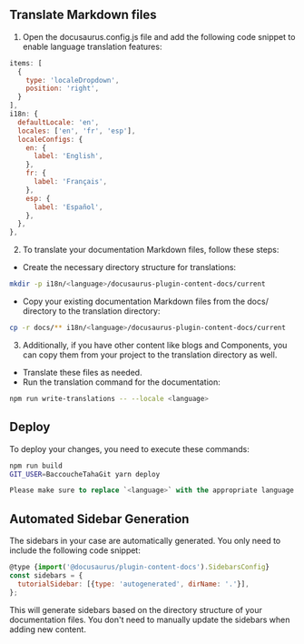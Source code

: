 ## Translate Markdown files
1. Open the docusaurus.config.js file and add the following code snippet to enable language translation features:
```js
items: [
  {
    type: 'localeDropdown',
    position: 'right',
  }
],
i18n: {
  defaultLocale: 'en',
  locales: ['en', 'fr', 'esp'],
  localeConfigs: {
    en: {
      label: 'English',
    },
    fr: {
      label: 'Français',
    },
    esp: {
      label: 'Español',
    },
  },
},
```
2. To translate your documentation Markdown files, follow these steps:
+ Create the necessary directory structure for translations:
```bash
mkdir -p i18n/<language>/docusaurus-plugin-content-docs/current
```
+ Copy your existing documentation Markdown files from the docs/ directory to the translation directory:
```bash
cp -r docs/** i18n/<language>/docusaurus-plugin-content-docs/current
```
3. Additionally, if you have other content like blogs and Components, you can copy them from your project to the translation directory as well.
+ Translate these files as needed.
+ Run the translation command for the documentation:
```bash
npm run write-translations -- --locale <language>
```
## Deploy
To deploy your changes, you need to execute these commands:
```bash
npm run build
GIT_USER=BaccoucheTahaGit yarn deploy
```

```sql
Please make sure to replace `<language>` with the appropriate language code in the paths and commands.
```
## Automated Sidebar Generation
The sidebars in your case are automatically generated. You only need to include the following code snippet:
```js
@type {import('@docusaurus/plugin-content-docs').SidebarsConfig}
const sidebars = {
  tutorialSidebar: [{type: 'autogenerated', dirName: '.'}],
};
```
This will generate sidebars based on the directory structure of your documentation files. You don't need to manually update the sidebars when adding new content.



